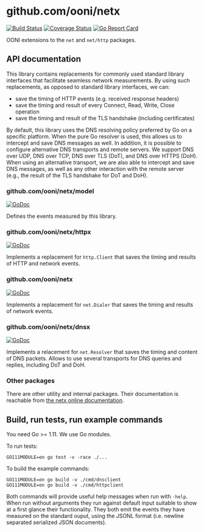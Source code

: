 # github.com/ooni/netx

[![Build Status](https://travis-ci.org/ooni/netx.svg?branch=master)](https://travis-ci.org/ooni/netx) [![Coverage Status](https://coveralls.io/repos/github/ooni/netx/badge.svg?branch=master)](https://coveralls.io/github/ooni/netx?branch=master) [![Go Report Card](https://goreportcard.com/badge/github.com/ooni/netx)](https://goreportcard.com/report/github.com/ooni/netx)

OONI extensions to the `net` and `net/http` packages.

## API documentation

This library contains replacements for commonly used standard library
interfaces that facilitate seamless network measurements. By using
such replacements, as opposed to standard library interfaces, we can:

* save the timing of HTTP events (e.g. received response headers)
* save the timing and result of every Connect, Read, Write, Close operation
* save the timing and result of the TLS handshake (including certificates)

By default, this library uses the DNS resolving policy preferred by
Go on a specific platform. When the pure Go resolver is used, this
allows us to intercept and save DNS messages as well. In addition, it
is possible to configure alternative DNS transports and remote
servers. We support DNS over UDP, DNS over TCP, DNS over TLS (DoT),
and DNS over HTTPS (DoH). When using an alternative transport, we
are also able to intercept and save DNS messages, as well as any
other interaction with the remote server (e.g., the result of the
TLS handshake for DoT and DoH).

### github.com/ooni/netx/model

[![GoDoc](https://godoc.org/github.com/ooni/netx/model?status.svg)](
https://godoc.org/github.com/ooni/netx/model)

Defines the events measured by this library.

### github.com/ooni/netx/httpx

[![GoDoc](https://godoc.org/github.com/ooni/netx/httpx?status.svg)](
https://godoc.org/github.com/ooni/netx/httpx)

Implements a replacement for `http.Client` that saves the timing and
results of HTTP and network events.

### github.com/ooni/netx

[![GoDoc](https://godoc.org/github.com/ooni/netx?status.svg)](
https://godoc.org/github.com/ooni/netx)

Implements a replacement for `net.Dialer` that saves the timing and
results of network events.

### github.com/ooni/netx/dnsx

[![GoDoc](https://godoc.org/github.com/ooni/netx/dnsx?status.svg)](
https://godoc.org/github.com/ooni/netx/dnsx)

Implements a relacement for `net.Resolver` that saves the timing and
content of DNS packets. Allows to use several transports for DNS
queries and replies, including DoT and DoH.

### Other packages

There are other utility and internal packages. Their documentation
is reachable from [the netx online documentation](
https://godoc.org/github.com/ooni/netx#pkg-subdirectories).

## Build, run tests, run example commands

You need Go >= 1.11. We use Go modules.

To run tests:

```
GO111MODULE=on go test -v -race ./...
```

To build the example commands:

```
GO111MODULE=on go build -v ./cmd/dnsclient
GO111MODULE=on go build -v ./cmd/httpclient
```

Both commands will provide useful help messages when run with `-help`. When
run without arguments they run against default input suitable to show
at a first glance their functionality. They both emit the events they have
measured on the standard ouput, using the JSONL format (i.e. newline
separated serialized JSON documents).
